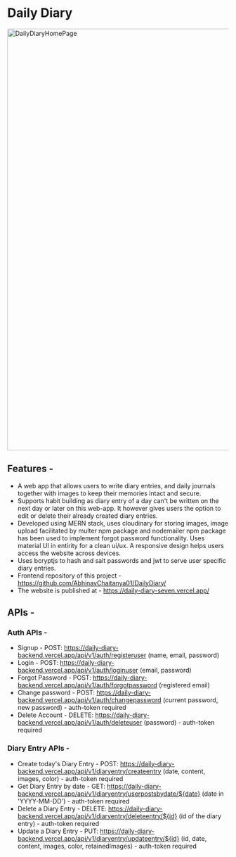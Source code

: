 # Daily Diary

<img width="959" alt="DailyDiaryHomePage" src="https://github.com/AbhinavChaitanya01/DailyDiary-backend/assets/98750072/719fc296-f6ad-4726-9b23-4fdc085d79f2">

## Features - 
- A web app that allows users to write diary entries, and daily journals together with images to keep their memories intact and secure.
- Supports habit building as diary entry of a day can't be written on the next day or later on this web-app. It however gives users the option to edit or delete their already created diary entries.
- Developed using MERN stack, uses cloudinary for storing images, image upload facilitated by multer npm package and nodemailer npm package has been used to implement forgot password functionality. Uses material UI in entirity for a clean ui/ux. A responsive design helps users access the website across devices.
- Uses bcryptjs to hash and salt passwords and jwt to serve user specific diary entries.
- Frontend repository of this project - https://github.com/AbhinavChaitanya01/DailyDiary/
- The website is published at - https://daily-diary-seven.vercel.app/

## APIs - 
### Auth APIs -
- Signup - POST: https://daily-diary-backend.vercel.app/api/v1/auth/registeruser (name, email, password)
- Login - POST: https://daily-diary-backend.vercel.app/api/v1/auth/loginuser (email, password)
- Forgot Password - POST: https://daily-diary-backend.vercel.app/api/v1/auth/forgotpassword (registered email)
- Change password - POST: https://daily-diary-backend.vercel.app/api/v1/auth/changepassword (current password, new password) - auth-token required
- Delete Account - DELETE: https://daily-diary-backend.vercel.app/api/v1/auth/deleteuser (password) - auth-token required

### Diary Entry APIs - 
- Create today's Diary Entry - POST: https://daily-diary-backend.vercel.app/api/v1/diaryentry/createentry (date, content, images, color) - auth-token required
- Get Diary Entry by date - GET: https://daily-diary-backend.vercel.app/api/v1/diaryentry/userpostsbydate/${date} (date in 'YYYY-MM-DD') - auth-token required
- Delete a Diary Entry - DELETE: https://daily-diary-backend.vercel.app/api/v1/diaryentry/deleteentry/${id} (id of the diary entry) - auth-token required
- Update a Diary Entry - PUT: https://daily-diary-backend.vercel.app/api/v1/diaryentry/updateentry/${id} (id, date, content, images, color, retainedImages) - auth-token required

